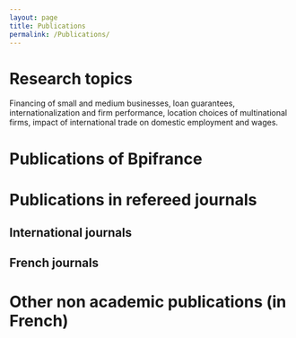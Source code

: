 ```yaml
---
layout: page
title: Publications
permalink: /Publications/
---
```


# Research topics

Financing of small and medium businesses, loan guarantees, internationalization and firm performance, location choices of multinational firms, impact of international trade on domestic employment and wages.

# Publications of Bpifrance


# Publications in refereed journals

## International journals


## French journals


# Other non academic publications (in French)
